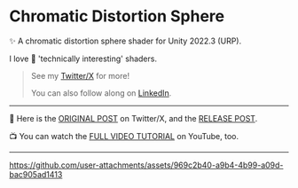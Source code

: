 # Chromatic Distortion Sphere

✨ A chromatic distortion sphere shader for Unity 2022.3 (URP).

I love 💖 'technically interesting' shaders.

> See my [Twitter/X](https://x.com/TheMirzaBeig/) for more!
>
> You can also follow along on [LinkedIn](https://www.linkedin.com/in/mirzabeig/).

---

🔗 Here is the [ORIGINAL POST](https://x.com/TheMirzaBeig/status/1825854303635898540) on Twitter/X, and the [RELEASE POST](https://x.com/TheMirzaBeig/status/1827280942852907023).

📺 You can watch the [FULL VIDEO TUTORIAL](https://youtu.be/0Cr6RnuNtuo) on YouTube, too.

---

https://github.com/user-attachments/assets/969c2b40-a9b4-4b99-a09d-bac905ad1413
